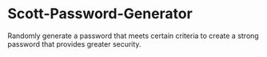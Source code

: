 # Scott-Password-Generator
Randomly generate a password that meets certain criteria to create a strong password that provides greater security.
